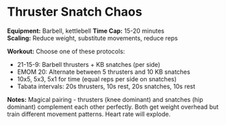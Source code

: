 # Thruster Snatch Chaos

**Equipment:** Barbell, kettlebell
**Time Cap:** 15-20 minutes  
**Scaling:** Reduce weight, substitute movements, reduce reps

**Workout:**
Choose one of these protocols:
- 21-15-9: Barbell thrusters + KB snatches (per side)
- EMOM 20: Alternate between 5 thrusters and 10 KB snatches
- 10x5, 5x3, 5x1 for time (equal reps per side on snatches)
- Tabata intervals: 20s thrusters, 10s rest, 20s snatches, 10s rest

**Notes:**
Magical pairing - thrusters (knee dominant) and snatches (hip dominant) complement each other perfectly. Both get weight overhead but train different movement patterns. Heart rate will explode.